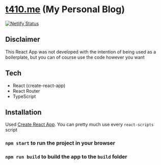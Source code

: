 # [t410.me](https://t410.me) (My Personal Blog)

[![Netlify Status](https://api.netlify.com/api/v1/badges/db82cac7-6277-498c-b00c-3da8e58dbb26/deploy-status)](https://app.netlify.com/sites/t410/deploys)

## Disclaimer

This React App was not developed with the intention of being used as a boilerplate, but you can of course use the code however you want

## Tech

- React (create-react-app)
- React Router
- TypeScript

## Installation

Used [Create React App](https://github.com/facebook/create-react-app). You can pretty much use every `react-scripts` script

### `npm start` to run the project in your browser

### `npm run build` to build the app to the `build` folder
